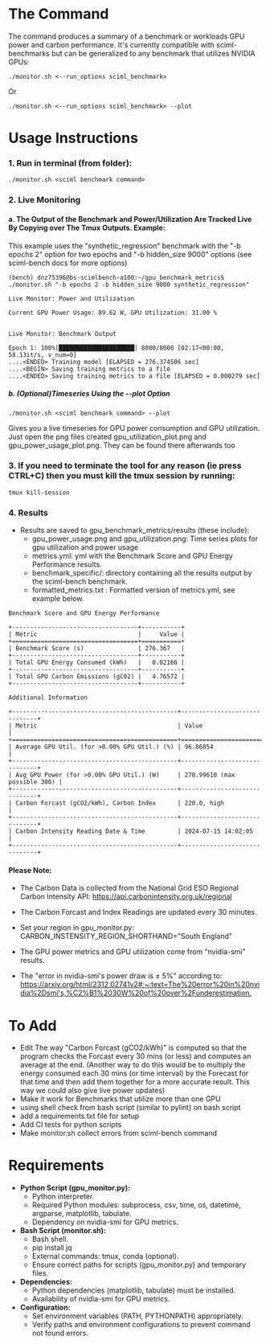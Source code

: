 The Command
===========
The command produces a summary of a benchmark or workloads GPU power and carbon performance. It's currently compatible with sciml-benchmarks but can be generalized to any benchmark that utilizes NVIDIA GPUs:

```
./monitor.sh <--run_options sciml_benchmark>
```

Or 

```
./monitor.sh <--run_options sciml_benchmark> --plot
```

# Usage Instructions
### 1. Run in terminal (from folder):

```
./monitor.sh <sciml benchmark command> 
```

### 2.  Live Monitoring

####		a. The Output of the Benchmark and Power/Utilization Are Tracked Live By Copying over The Tmux Outputs. Example:

This example uses the "synthetic_regression" benchmark with the "-b epochs 2" option for two epochs and "-b hidden_size 9000" options (see sciml-bench docs for more options)
```
(bench) dnz75396@bs-scimlbench-a100:~/gpu_benchmark_metrics$ ./monitor.sh "-b epochs 2 -b hidden_size 9000 synthetic_regression"

Live Monitor: Power and Utilization

Current GPU Power Usage: 89.62 W, GPU Utilization: 31.00 %


Live Monitor: Benchmark Output

Epoch 1: 100%|█████████████████████| 8000/8000 [02:17<00:00, 58.13it/s, v_num=0]
....<ENDED> Training model [ELAPSED = 276.374506 sec]
....<BEGIN> Saving training metrics to a file
....<ENDED> Saving training metrics to a file [ELAPSED = 0.000279 sec]
```   

#####		b. (Optional)Timeseries Using the --plot Option
  
```
./monitor.sh <sciml benchmark command> --plot
```

Gives you a live timeseries for GPU power consumption and GPU utilization. Just open the png files created gpu_utilization_plot.png and gpu_power_usage_plot.png. They can be found there afterwards too

### 3. If you need to terminate the tool for any reason (ie press CTRL+C) then you must kill the tmux session by running:

```
tmux kill-session
```
### 4. Results 

* Results are saved to gpu_benchmark_metrics/results (these include):
	* gpu_power_usage.png and gpu_utilization.png: Time series plots for gpu utilization and power usage
  	* metrics.yml: yml with the Benchmark Score and GPU Energy Performance results.
  	* benchmark_specific/: directory containing all the results output by the sciml-bench benchmark. 
 	* formatted_metrics.txt : Formatted version of metrics.yml, see example below.
```
Benchmark Score and GPU Energy Performance

+-----------------------------------+-----------+
| Metric                            |     Value |
+===================================+===========+
| Benchmark Score (s)               | 276.367   |
+-----------------------------------+-----------+
| Total GPU Energy Consumed (kWh)   |   0.02166 |
+-----------------------------------+-----------+
| Total GPU Carbon Emissions (gC02) |   4.76572 |
+-----------------------------------+-----------+

Additional Information

+----------------------------------------------+------------------------------+
| Metric                                       | Value                        |
+==============================================+==============================+
| Average GPU Util. (for >0.00% GPU Util.) (%) | 96.86854                     |
+----------------------------------------------+------------------------------+
| Avg GPU Power (for >0.00% GPU Util.) (W)     | 278.99610 (max possible 300) |
+----------------------------------------------+------------------------------+
| Carbon Forcast (gCO2/kWh), Carbon Index      | 220.0, high                  |
+----------------------------------------------+------------------------------+
| Carbon Intensity Reading Date & Time         | 2024-07-15 14:02:05          |
+----------------------------------------------+------------------------------+
```

#### Please Note:
* The Carbon Data is collected from the National Grid ESO Regional Carbon Intensity API:
  <https://api.carbonintensity.org.uk/regional>
* The Carbon Forcast and Index Readings are updated every 30 minutes.
* Set your region in gpu_monitor.py: CARBON_INSTENSITY_REGION_SHORTHAND="South England"

* The GPU power metrics and GPU utilization come from "nvidia-smi" results.
* The "error in nvidia-smi's power draw is ± 5%" according to:
  <https://arxiv.org/html/2312.02741v2#:~:text=The%20error%20in%20nvidia%2Dsmi's,%C2%B1%2030W%20of%20over%2Funderestimation.>  

# To Add
- Edit The way "Carbon Forcast (gCO2/kWh)" is computed so that the program checks the Forcast every 30 mins (or less) and computes an average at the end. (Another way to do this would be to multiply the energy consumed each 30 mins (or time interval) by the Forecast for that time and then add them together for a more accurate result. This way we could also give live power updates) 
- Make it work for Benchmarks that utilize more than one GPU
- using shell check from bash script (similar to pylint) on bash script
- add a requirements.txt file for setup
- Add CI tests for python scripts
- Make monitor.sh collect errors from sciml-bench command
# Requirements

* **Python Script (gpu_monitor.py):**
	* Python interpreter.
	* Required Python modules: subprocess, csv, time, os, datetime, argparse, matplotlib, tabulate.
	* Dependency on nvidia-smi for GPU metrics.
* **Bash Script (monitor.sh):**
	* Bash shell.
 	* pip install jq
	* External commands: tmux, conda (optional).
	* Ensure correct paths for scripts (gpu_monitor.py) and temporary files.
* **Dependencies:**
	* Python dependencies (matplotlib, tabulate) must be installed.
	* Availability of nvidia-smi for GPU metrics.
* **Configuration:**
	* Set environment variables (PATH, PYTHONPATH) appropriately.
	* Verify paths and environment configurations to prevent command not found errors.
